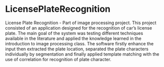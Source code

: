 LicensePlateRecognition
=======================

License Plate Recognition - Part of image processing project.
This project consisted of an application designed for the recognition of car’s license plate. The main goal of the system was testing different techniques available in the literature and applied the knowledge learned in the introduction to image processing class.  The software firstly enhance the input then extracted the plate location, separated the plate characters individually by segmentation and finally applied template matching with the use of correlation for recognition of plate character. 